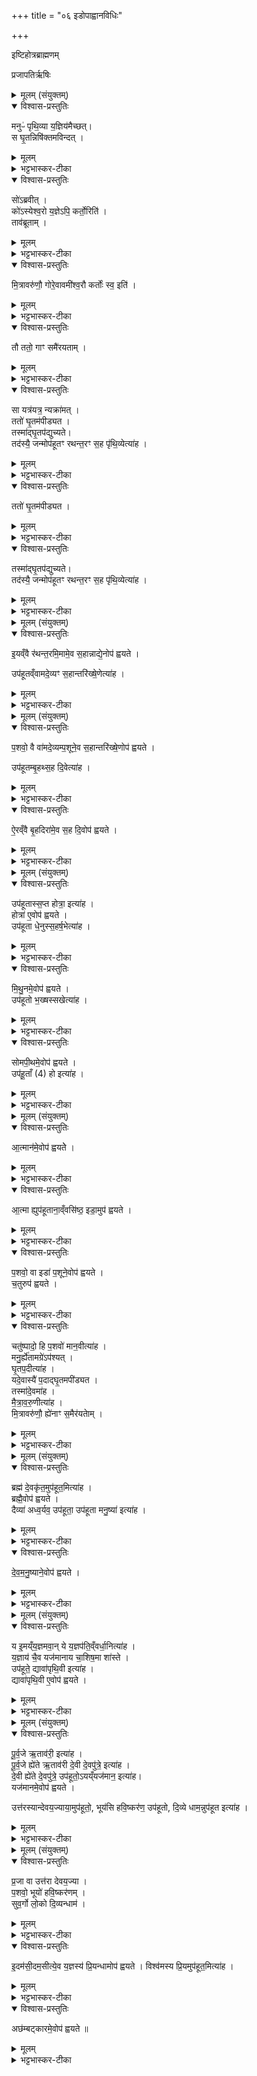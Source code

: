 +++
title = "०६ इडोपाह्वानविधिः"

+++
<div class="js_include" url="/vedAH_yajuH/taittirIyam/sArasvata-vibhAgaH/saMhitA/sarva-prastutiH/2/6/07_iDopAhvAnavidhiH"  newLevelForH1="1" includeTitle="true">

इष्टिहोत्रब्राह्मणम्

प्रजापतिर्ऋषिः

<details><summary>मूलम् (संयुक्तम्)</summary>

मनुᳶ॑ पृथि॒व्या य॒ज्ञिय॑मैच्छ॒थ्स घृ॒तन्निषि॑क्तमविन्द॒थ्सो॑ऽब्रवी॒त्को॑ऽस्येश्व॒रो य॒ज्ञेऽपि॒ कर्तो॒रिति॒ ताव॑ब्रूताम्मि॒त्रावरु॑णौ॒ गोरे॒वावमी॑श्व॒रौ कर्तोः॑ स्व॒ इति॒ तौ ततो॒ गाꣳ समै॑रयता॒ꣳ॒ सा यत्र॑यत्र॒ न्यक्रा॑म॒त्ततो॑ घृ॒तम॑पीड्यत॒ तस्मा॑द्घृ॒तप॑द्युच्यते॒ तद॑स्यै॒ जन्मोप॑हूतꣳ रथन्त॒रꣳ स॒ह पृ॑थि॒व्येत्या॑ह [36]  
</details>

<details open><summary>विश्वास-प्रस्तुतिः</summary>

मनुᳶ॑ पृथि॒व्या य॒ज्ञिय॑मैच्छत्।  
स घृ॒तन्निषि॑क्तमविन्दत् ।
</details>

<details><summary>मूलम्</summary>

मनुᳶ॑ पृथि॒व्या य॒ज्ञिय॑मैच्छत्।  
स घृ॒तन्निषि॑क्तमविन्दत् ।
</details>

<details><summary>भट्टभास्कर-टीका</summary>

1अतः परं चत्वारोऽनुवाका इष्टिहौत्रब्राह्मणम् । मनुः पृथिव्या इत्यादि ॥ इडोपाह्वानविधिः । यज्ञार्हमन्विच्छत् । पृथिव्या निषिक्तं घृतं लब्धवान् उपलब्धवान् ।
वृष्टिरूपाया इडायाः कार्यं दृष्टवान् । उक्तं च 'वृष्टिर्वा इडा' इति ।
</details>

<details open><summary>विश्वास-प्रस्तुतिः</summary>

सो॑ऽब्रवीत् ।  
को॑ऽस्येश्व॒रो य॒ज्ञेऽपि॒ कर्तो॒रिति॑ ।  
ताव॑ब्रूताम् ।  
</details>

<details><summary>मूलम्</summary>

सो॑ऽब्रवीत् ।  
को॑ऽस्येश्व॒रो य॒ज्ञेऽपि॒ कर्तो॒रिति॑ ।  
ताव॑ब्रूताम् ।  
</details>

<details><summary>भट्टभास्कर-टीका</summary>

अथाब्रवीत् प्रजापतिः कोऽस्य घृतस्य यज्ञेऽपि साधनभावं कर्तुमीश्वरः स्यात् । 'ईश्वरे तोसुन्कसुनौ' ।
</details>

<details open><summary>विश्वास-प्रस्तुतिः</summary>

मि॒त्रावरु॑णौ॒ गोरे॒वावमी॑श्व॒रौ कर्तोः॑ स्व॒ इति॑ ।  
</details>

<details><summary>मूलम्</summary>

मि॒त्रावरु॑णौ॒ गोरे॒वावमी॑श्व॒रौ कर्तोः॑ स्व॒ इति॑ ।  
</details>

<details><summary>भट्टभास्कर-टीका</summary>

अथ मित्रावरुणावब्रूतां गोरेव यज्ञे साधनभावं कर्तुं आवामीश्वरौ स्वः न कार्यभूतस्य घृतस्येति । अत्रापीडायाः गोश्शरीरत्वादिडैव गौरुच्यते । यथोक्तं 'शरीरं वा अस्यैतदुपाह्वथाः' इति ।
</details>

<details open><summary>विश्वास-प्रस्तुतिः</summary>

तौ ततो॒ गाꣳ समै॑रयताम् ।  
</details>

<details><summary>मूलम्</summary>

तौ ततो॒ गाꣳ समै॑रयताम् ।  
</details>

<details><summary>भट्टभास्कर-टीका</summary>

अथैवमुक्तवन्तौ मित्रावरुणौ गां गोशरीरां वृष्ट्यात्मिकामिडां समैरयतां यज्ञसाधनत्वेनागमयताम् ।
</details>

<details open><summary>विश्वास-प्रस्तुतिः</summary>

सा यत्र॑यत्र॒ न्यक्रा॑मत् ।  
ततो॑ घृ॒तम॑पीड्यत ।  
तस्मा॑द्घृ॒तप॑द्युच्यते।  
तद॑स्यै॒ जन्मोप॑हूतꣳ रथन्त॒रꣳ स॒ह पृ॑थि॒व्येत्या॑ह ।  
</details>

<details><summary>मूलम्</summary>

सा यत्र॑यत्र॒ न्यक्रा॑मत् ।  
ततो॑ घृ॒तम॑पीड्यत ।  
तस्मा॑द्घृ॒तप॑द्युच्यते।  
तद॑स्यै॒ जन्मोप॑हूतꣳ रथन्त॒रꣳ स॒ह पृ॑थि॒व्येत्या॑ह ।  
</details>

<details><summary>भट्टभास्कर-टीका</summary>

सा च यत्रयत्र न्यक्रामत् निर्गत्यापतत् गोपक्षे निमित्तं क्रामति स्म ।
</details>

<details open><summary>विश्वास-प्रस्तुतिः</summary>

ततो॑ घृ॒तम॑पीड्यत ।  
</details>

<details><summary>मूलम्</summary>

ततो॑ घृ॒तम॑पीड्यत ।  
</details>

<details><summary>भट्टभास्कर-टीका</summary>

ततो घृतमपीड्यत उत्पद्यते । अस्मादुदकं तस्मादिडा घृतपद्युच्यते वृष्टिद्वारेण घृतहेतुत्वात् गोरूपेण वा घृतस्य हेतुत्वात् ।
</details>

<details open><summary>विश्वास-प्रस्तुतिः</summary>

तस्मा॑द्घृ॒तप॑द्युच्यते।  
तद॑स्यै॒ जन्मोप॑हूतꣳ रथन्त॒रꣳ स॒ह पृ॑थि॒व्येत्या॑ह ।
</details>

<details><summary>मूलम्</summary>

तस्मा॑द्घृ॒तप॑द्युच्यते।  
तद॑स्यै॒ जन्मोप॑हूतꣳ रथन्त॒रꣳ स॒ह पृ॑थि॒व्येत्या॑ह ।
</details>

<details><summary>भट्टभास्कर-टीका</summary>

तदस्या इडाया जन्म यदिहोपह्वयते । घृतं पादेषु यस्यास्सा घृतपदी । 'कुम्भपदीषु च' ति पादस्य लोपः , 'पादोन्यतरस्याम्' इति ङीप्, 'पादः पत्' इति पद्भावः । एवं मनुना प्रथममुपलब्धत्वात् इडा मानवी ।  
पदात् घृतपीडनात् घृतपदी । मित्रावरुणाभ्यां समीरितत्वान्मैत्रावरुणी ॥
</details>

<details><summary>मूलम् (संयुक्तम्)</summary>

इ॒यव्ँवै र॑थन्त॒रमि॒मामे॒व स॒हान्नाद्ये॒नोप॑ ह्वयत॒ उप॑हूतव्ँवामदे॒व्यꣳ स॒हान्तरि॑ख्षे॒णेत्या॑ह
</details>

<details open><summary>विश्वास-प्रस्तुतिः</summary>

इ॒यव्ँवै र॑थन्त॒रमि॒मामे॒व स॒हान्नाद्ये॒नोप॑ ह्वयते ।  

उप॑हूतव्ँवामदे॒व्यꣳ स॒हान्तरि॑ख्षे॒णेत्या॑ह ।
</details>

<details><summary>मूलम्</summary>

इ॒यव्ँवै र॑थन्त॒रमि॒मामे॒व स॒हान्नाद्ये॒नोप॑ ह्वयते ।  

उप॑हूतव्ँवामदे॒व्यꣳ स॒हान्तरि॑ख्षे॒णेत्या॑ह ।
</details>

<details><summary>भट्टभास्कर-टीका</summary>

2उपहूतं रथन्तरमित्यादिना इडोपाह्वानमन्त्रं व्याचष्टे - इयं वा इति ॥ रथन्तरं साम । दुःखतरणहेतुत्वादियं पृथिवी रथन्तरम् । अन्नाद्येनेति । पृथिवीशब्देन पृथिवीविकारोऽन्नमुच्यते । तस्मादन्नाद्येन पृथिवीमुपह्वयते । आत्मसमीपे करोति विधेयां करोति । 'निसमुपविभ्यो ह्वः' इत्यात्मनेपदम् ॥
</details>

<details><summary>मूलम् (संयुक्तम्)</summary>

प॒शवो॒ वै वा॑मदे॒व्यम्प॒शूने॒व स॒हान्तरि॑ख्षे॒णोप॑ ह्वयत॒ उप॑हूतम्बृ॒हथ्स॒ह दि॒वेत्या॑ह
</details>

<details open><summary>विश्वास-प्रस्तुतिः</summary>

प॒शवो॒ वै वा॑मदे॒व्यम्प॒शूने॒व स॒हान्तरि॑ख्षे॒णोप॑ ह्वयते ।  

उप॑हूतम्बृ॒हथ्स॒ह दि॒वेत्या॑ह ।  
</details>

<details><summary>मूलम्</summary>

प॒शवो॒ वै वा॑मदे॒व्यम्प॒शूने॒व स॒हान्तरि॑ख्षे॒णोप॑ ह्वयते ।  

उप॑हूतम्बृ॒हथ्स॒ह दि॒वेत्या॑ह ।  
</details>

<details><summary>भट्टभास्कर-टीका</summary>

3पशवो वा इति ॥ वननीयस्वभावत्वात् ॥
</details>

<details open><summary>विश्वास-प्रस्तुतिः</summary>

ऐ॒रव्ँवै बृ॒हदिरा॑मे॒व स॒ह दि॒वोप॑ ह्वयते ।  
</details>

<details><summary>मूलम्</summary>

ऐ॒रव्ँवै बृ॒हदिरा॑मे॒व स॒ह दि॒वोप॑ ह्वयते ।  
</details>

<details><summary>भट्टभास्कर-टीका</summary>

4ऐरमिति ॥ इरा वृष्टिः तत्र भवं सारं ऐरं तेन वृष्टिर्लक्ष्यते । दिवो वृष्टिं प्रवर्तयति ॥
</details>

<details><summary>मूलम् (संयुक्तम्)</summary>

उप॑हूतास्स॒प्त होत्रा॒ इत्या॑ह॒ होत्रा॑ ए॒वोप॑ ह्वयत॒ उप॑हूता धे॒नुः [37]  स॒हर्ष॒भेत्या॑ह
</details>

<details open><summary>विश्वास-प्रस्तुतिः</summary>

उप॑हूतास्स॒प्त होत्रा॒ इत्या॑ह ।  
होत्रा॑ ए॒वोप॑ ह्वयते ।  
उप॑हूता धे॒नुस्स॒हर्ष॒भेत्या॑ह ।  
</details>

<details><summary>मूलम्</summary>

उप॑हूतास्स॒प्त होत्रा॒ इत्या॑ह ।  
होत्रा॑ ए॒वोप॑ ह्वयते ।  
उप॑हूता धे॒नुस्स॒हर्ष॒भेत्या॑ह ।  
</details>

<details><summary>भट्टभास्कर-टीका</summary>

5होतृकान् पुनर्यागेषु प्रवर्तयन्ति ॥
</details>

<details open><summary>विश्वास-प्रस्तुतिः</summary>

मि॒थु॒नमे॒वोप॑ ह्वयते ।  
उप॑हूतो भ॒ख्षस्सखेत्या॑ह ।  
</details>

<details><summary>मूलम्</summary>

मि॒थु॒नमे॒वोप॑ ह्वयते ।  
उप॑हूतो भ॒ख्षस्सखेत्या॑ह ।  
</details>

<details><summary>भट्टभास्कर-टीका</summary>

6मिथुनमिति ॥ उपलक्षणत्वात्सर्वमिथुनानां प्रजनयितारमात्मानं करोति ।
</details>

<details open><summary>विश्वास-प्रस्तुतिः</summary>

सोमपी॒थमे॒वोप॑ ह्वयते ।  
उप॑हू॒ताँ (4) हो इत्या॑ह ।
</details>

<details><summary>मूलम्</summary>

सोमपी॒थमे॒वोप॑ ह्वयते ।  
उप॑हू॒ताँ (4) हो इत्या॑ह ।
</details>

<details><summary>भट्टभास्कर-टीका</summary>

7सोमपीथमिति ॥ भक्ष्यत इति भक्षः सोमः सखा समानख्यानः तस्य पानं पुनःपुनः प्रवर्तयति ॥
</details>

<details><summary>मूलम् (संयुक्तम्)</summary>

आ॒त्मान॑मे॒वोप॑ ह्वयत आ॒त्मा ह्युप॑हूताना॒व्ँवसि॑ष्ठ॒ इडा॒मुप॑ ह्वयते प॒शवो॒ वा इडा॑ प॒शूने॒वोप॑ ह्वयते च॒तुरुप॑ ह्वयते॒ चतु॑ष्पादो॒ हि प॒शवो॑ मान॒वीत्या॑ह॒ मनु॒र्ह्ये॑ताम् [38] अग्रेऽप॑श्यद्घृ॒तप॒दीत्या॑ह॒ यदे॒वास्यै॑ प॒दाद्घृ॒तमपी॑ड्यत॒ तस्मा॑दे॒वमा॑ह मैत्रावरु॒णीत्या॑ह मि॒त्रावरु॑णौ॒ ह्ये॑नाꣳ स॒मैर॑यताम्
</details>

<details open><summary>विश्वास-प्रस्तुतिः</summary>

आ॒त्मान॑मे॒वोप॑ ह्वयतेे ।  
</details>

<details><summary>मूलम्</summary>

आ॒त्मान॑मे॒वोप॑ ह्वयतेे ।  
</details>

<details><summary>भट्टभास्कर-टीका</summary>

8आत्मानमिति ॥ हो इत्यात्मोच्यते हे आत्मन् उपहूतः त्वमत्रोपहूत इति भावः । मम आत्मेतिवत् भेद उपचर्यते । आह्वाने प्लुतः । 'अणोऽप्रगृह्यस्य' इत्यनुनासिकः । न त्वात्मनोभिरक्षिताऽग्न्यादिरुपहूयते ।
</details>

<details open><summary>विश्वास-प्रस्तुतिः</summary>

आ॒त्मा ह्युप॑हूताना॒व्ँवसि॑ष्ठ॒ इडा॒मुप॑ ह्वयते ।  
</details>

<details><summary>मूलम्</summary>

आ॒त्मा ह्युप॑हूताना॒व्ँवसि॑ष्ठ॒ इडा॒मुप॑ ह्वयते ।  
</details>

<details><summary>भट्टभास्कर-टीका</summary>

तत्र आत्मन आह्वानेन कोऽर्थ आत्मनस्तत्राह - आत्मा हीति । अन्नादिषु मध्ये आत्मा वासयितृतमः तस्मादा्माऽप्युपहूयते इति । यद्वा - तस्मादिति । उच्चैरुपहूत इति । 'दूराद्धूरे च' इति प्लुतस्यैवं व्याख्या ।
</details>

<details open><summary>विश्वास-प्रस्तुतिः</summary>

प॒शवो॒ वा इडा॑ प॒शूने॒वोप॑ ह्वयते ।   
च॒तुरुप॑ ह्वयते ।   
</details>

<details><summary>मूलम्</summary>

प॒शवो॒ वा इडा॑ प॒शूने॒वोप॑ ह्वयते ।   
च॒तुरुप॑ ह्वयते ।   
</details>

<details><summary>भट्टभास्कर-टीका</summary>

इडामुपह्वयत इति । वृष्टिरन्नं पशवो देवता वा इडा द्रव्याभिमानिनी तामुपाह्वयते । इडोपहूतेत्यस्यार्थोऽनेन व्याख्यातः । उपहूतेडेति च स एवार्थः । बहुकृत्वो वचनमादरार्थम् । यथोक्तं 'अभ्यासेन भूयांसमर्थमधिगच्छति' इति । तत्रातिप्रसङ्गनिवृत्त्यर्थं चतुरुपह्वयत इत्युक्तम् । चतुष्पदां लाभश्चतुष्ट्वेन इडोपहूतेत्यस्याभ्यासाच्च ।
</details>

<details open><summary>विश्वास-प्रस्तुतिः</summary>

चतु॑ष्पादो॒ हि प॒शवो॑ मान॒वीत्या॑ह ।  
मनु॒र्ह्ये॑तामग्रे॑ऽप॑श्यत् ।  
घृ॒तप॒दीत्या॑ह ।  
यदे॒वास्यै॑ प॒दाद्घृ॒तमपी॑ड्यत ।  
तस्मा॑दे॒वमा॑ह ।  
मै॒त्रा॒व॒रु॒णीत्या॑ह ।  
मि॒त्रावरु॑णौ॒ ह्ये॑नाꣳ स॒मैर॑यताेम् ।  
</details>

<details><summary>मूलम्</summary>

चतु॑ष्पादो॒ हि प॒शवो॑ मान॒वीत्या॑ह ।  
मनु॒र्ह्ये॑तामग्रे॑ऽप॑श्यत् ।  
घृ॒तप॒दीत्या॑ह ।  
यदे॒वास्यै॑ प॒दाद्घृ॒तमपी॑ड्यत ।  
तस्मा॑दे॒वमा॑ह ।  
मै॒त्रा॒व॒रु॒णीत्या॑ह ।  
मि॒त्रावरु॑णौ॒ ह्ये॑नाꣳ स॒मैर॑यताेम् ।  
</details>

<details><summary>भट्टभास्कर-टीका</summary>

इत्थं मानवीत्यादि । गतम् । घृतपदीत्यादि । गतम् ॥
</details>

<details><summary>मूलम् (संयुक्तम्)</summary>

ब्रह्म॑ दे॒वकृ॑त॒मुप॑हूत॒मित्या॑ह॒ ब्रह्मै॒वोप॑ ह्वयते॒ दैव्या॑ अध्व॒र्यव॒ उप॑हूता॒ उप॑हूता मनु॒ष्या॑ इत्या॑ह देवमनु॒ष्याने॒वोप॑ ह्वयते
</details>

<details open><summary>विश्वास-प्रस्तुतिः</summary>

ब्रह्म॑ दे॒वकृ॑त॒मुप॑हूत॒मित्या॑ह ।  
ब्रह्मै॒वोप॑ ह्वयते ।  
दैव्या॑ अध्व॒र्यव॒ उप॑हूता॒ उप॑हूता मनु॒ष्या॑ इत्या॑ह ।  
</details>

<details><summary>मूलम्</summary>

ब्रह्म॑ दे॒वकृ॑त॒मुप॑हूत॒मित्या॑ह ।  
ब्रह्मै॒वोप॑ ह्वयते ।  
दैव्या॑ अध्व॒र्यव॒ उप॑हूता॒ उप॑हूता मनु॒ष्या॑ इत्या॑ह ।  
</details>

<details><summary>भट्टभास्कर-टीका</summary>

9ब्रह्म परिबृढं यज्ञाख्यं कर्म देवेन ब्रह्मणा ऋत्विग्भिर्वाकृतम् ।
</details>

<details open><summary>विश्वास-प्रस्तुतिः</summary>

दे॒व॒म॒नु॒ष्याने॒वोप॑ ह्वयते ।  
</details>

<details><summary>मूलम्</summary>

दे॒व॒म॒नु॒ष्याने॒वोप॑ ह्वयते ।  
</details>

<details><summary>भट्टभास्कर-टीका</summary>

देवमनुष्यानिति । देवमनुष्यांश्चाध्वरस्य नेतॄनुपह्वयते ॥
</details>

<details><summary>मूलम् (संयुक्तम्)</summary>

य इ॒मय्ँय॒ज्ञमवा॒न्ये य॒ज्ञप॑ति॒व्ँवर्धा॒नित्या॑ह [39] य॒ज्ञाय॑ चै॒व यज॑मानाय चा॒शिष॒मा शा॑स्त॒ उप॑हूते॒ द्यावा॑पृथि॒वी इत्या॑ह॒ द्यावा॑पृथि॒वी ए॒वोप॑ ह्वयते
</details>

<details open><summary>विश्वास-प्रस्तुतिः</summary>

य इ॒मय्ँय॒ज्ञमवा॒न् ये य॒ज्ञप॑ति॒व्ँवर्धा॒नित्या॑ह ।  
य॒ज्ञाय॑ चै॒व यज॑मानाय चा॒शिष॒मा शा॑स्ते ।  
उप॑हूते॒ द्यावा॑पृथि॒वी इत्या॑ह ।  
द्यावा॑पृथि॒वी ए॒वोप॑ ह्वयते ।  
</details>

<details><summary>मूलम्</summary>

य इ॒मय्ँय॒ज्ञमवा॒न् ये य॒ज्ञप॑ति॒व्ँवर्धा॒नित्या॑ह ।  
य॒ज्ञाय॑ चै॒व यज॑मानाय चा॒शिष॒मा शा॑स्ते ।  
उप॑हूते॒ द्यावा॑पृथि॒वी इत्या॑ह ।  
द्यावा॑पृथि॒वी ए॒वोप॑ ह्वयते ।  
</details>

<details><summary>भट्टभास्कर-टीका</summary>

10यज्ञाय चैवेत्यादि ॥ गतम् ॥
</details>

<details><summary>मूलम् (संयुक्तम्)</summary>

पूर्व॒जे ऋ॒ताव॑री॒ इत्या॑ह पूर्व॒जे ह्ये॑ते ऋ॒ताव॑री दे॒वी दे॒वपु॑त्रे॒ इत्या॑ह दे॒वी ह्ये॑ते दे॒वपु॑त्रे॒ उप॑हूतो॒ऽयय्ँयज॑मान॒ इत्या॑ह॒ यज॑मानमे॒वोप॑ ह्वयत॒ उत्त॑रस्यान्देवय॒ज्याया॒मुप॑हूतो॒ भूय॑सि हवि॒ष्कर॑ण॒ उप॑हूतो दि॒व्ये धाम॒न्नुप॑हूतः [40] इत्या॑ह
</details>

<details open><summary>विश्वास-प्रस्तुतिः</summary>

पू॒र्व॒जे ऋ॒ताव॑री॒ इत्या॑ह ।  
पू॒र्व॒जे ह्ये॑ते ऋ॒ताव॑री दे॒वी दे॒वपु॑त्रे॒ इत्या॑ह ।  
दे॒वी ह्ये॑ते दे॒वपु॑त्रे॒ उप॑हूतो॒ऽयय्ँयज॑मान॒ इत्या॑ह।  
यज॑मानमे॒वोप॑ ह्वयते ।  

उत्त॑रस्यान्देवय॒ज्याया॒मुप॑हूतो॒,  भूय॑सि हवि॒ष्कर॑ण॒ उप॑हूतो, दि॒व्ये धाम॒न्नुप॑हूत  इत्या॑ह ।
</details>

<details><summary>मूलम्</summary>

पू॒र्व॒जे ऋ॒ताव॑री॒ इत्या॑ह ।  
पू॒र्व॒जे ह्ये॑ते ऋ॒ताव॑री दे॒वी दे॒वपु॑त्रे॒ इत्या॑ह ।  
दे॒वी ह्ये॑ते दे॒वपु॑त्रे॒ उप॑हूतो॒ऽयय्ँयज॑मान॒ इत्या॑ह।  
यज॑मानमे॒वोप॑ ह्वयते ।  

उत्त॑रस्यान्देवय॒ज्याया॒मुप॑हूतो॒,  भूय॑सि हवि॒ष्कर॑ण॒ उप॑हूतो, दि॒व्ये धाम॒न्नुप॑हूत  इत्या॑ह ।
</details>

<details><summary>भट्टभास्कर-टीका</summary>

11पूर्वजे इति ॥ सर्वविकारेभ्यः पूर्वमुत्पन्ने । ऋतावरी सत्यवत्यौ वा तत्साधनत्वेन । मत्वर्थीये मतुपि 'वनो र च' इति, 'वा छन्दसि'इति पूर्वसवर्णदीर्घत्वम् । देवनशीले देव्यौ देवाः पुत्राः ययोस्तौ तादृश्यौ ॥
</details>

<details><summary>मूलम् (संयुक्तम्)</summary>

प्र॒जा वा उत्त॑रा देवय॒ज्या प॒शवो॒ भूयो॑ हवि॒ष्कर॑णꣳ सुव॒र्गो लो॒को दि॒व्यन्धामे॒दम॑सी॒दम॒सीत्ये॒व य॒ज्ञस्य॑ प्रि॒यन्धामोप॑ ह्वयते॒ विश्व॑मस्य प्रि॒यमुप॑हूत॒मित्या॒हाछ॑म्बट्कारमे॒वोप॑ ह्वयते ॥ [41]  
</details>

<details open><summary>विश्वास-प्रस्तुतिः</summary>

प्र॒जा वा उत्त॑रा देवय॒ज्या ।  
प॒शवो॒ भूयो॑ हवि॒ष्कर॑णम् ।  
सुव॒र्गो लो॒को दि॒व्यन्धाम॑ ।  
</details>

<details><summary>मूलम्</summary>

प्र॒जा वा उत्त॑रा देवय॒ज्या ।  
प॒शवो॒ भूयो॑ हवि॒ष्कर॑णम् ।  
सुव॒र्गो लो॒को दि॒व्यन्धाम॑ ।  
</details>

<details><summary>भट्टभास्कर-टीका</summary>

12प्रजा वा इत्यादि ॥ दर्शपूर्णमासाद्यविच्छेदः प्रजाहेतुः ।
</details>

<details open><summary>विश्वास-प्रस्तुतिः</summary>

इ॒दम॑सी॒दम॒सीत्ये॒व य॒ज्ञस्य॑ प्रि॒यन्धामोप॑ ह्वयते ।
विश्व॑मस्य प्रि॒यमुप॑हूत॒मित्या॑ह ।
</details>

<details><summary>मूलम्</summary>

इ॒दम॑सी॒दम॒सीत्ये॒व य॒ज्ञस्य॑ प्रि॒यन्धामोप॑ ह्वयते ।
विश्व॑मस्य प्रि॒यमुप॑हूत॒मित्या॑ह ।
</details>

<details><summary>भट्टभास्कर-टीका</summary>

इदमसीदमसीत्यादि । प्रजा वा पशवः स्वर्गो वा यद्यज्ञस्य प्रियं धाम तादात्म्येन यज्ञे यजमानः उपहूतो भवति ।
</details>

<details open><summary>विश्वास-प्रस्तुतिः</summary>

अछ॑म्बट्कारमे॒वोप॑ ह्वयते ॥
</details>

<details><summary>मूलम्</summary>

अछ॑म्बट्कारमे॒वोप॑ ह्वयते ॥
</details>

<details><summary>भट्टभास्कर-टीका</summary>

अछम्बट्कारमेवेति । बडिति सत्यनाम । तस्य छादनं छम्बट्काः किञ्चिदप्यपरिच्छाद्य सर्वमप्यस्य यजमानस्य प्रियमुपह्वयते ॥

इति द्वितीये षष्ठे सप्तमोऽनुवाकः ॥  
</details>

</div>